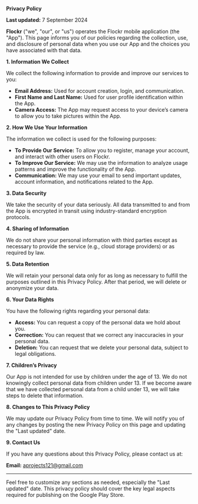 
**Privacy Policy**

**Last updated:** 7 September 2024

**Flockr** ("we", "our", or "us") operates the Flockr mobile application (the "App"). This page informs you of our policies regarding the collection, use, and disclosure of personal data when you use our App and the choices you have associated with that data.

**1. Information We Collect**

We collect the following information to provide and improve our services to you:

- **Email Address:** Used for account creation, login, and communication.
- **First Name and Last Name:** Used for user profile identification within the App.
- **Camera Access:** The App may request access to your device’s camera to allow you to take pictures within the App.

**2. How We Use Your Information**

The information we collect is used for the following purposes:

- **To Provide Our Service:** To allow you to register, manage your account, and interact with other users on Flockr.
- **To Improve Our Service:** We may use the information to analyze usage patterns and improve the functionality of the App.
- **Communication:** We may use your email to send important updates, account information, and notifications related to the App.

**3. Data Security**

We take the security of your data seriously. All data transmitted to and from the App is encrypted in transit using industry-standard encryption protocols.

**4. Sharing of Information**

We do not share your personal information with third parties except as necessary to provide the service (e.g., cloud storage providers) or as required by law.

**5. Data Retention**

We will retain your personal data only for as long as necessary to fulfill the purposes outlined in this Privacy Policy. After that period, we will delete or anonymize your data.

**6. Your Data Rights**

You have the following rights regarding your personal data:

- **Access:** You can request a copy of the personal data we hold about you.
- **Correction:** You can request that we correct any inaccuracies in your personal data.
- **Deletion:** You can request that we delete your personal data, subject to legal obligations.

**7. Children’s Privacy**

Our App is not intended for use by children under the age of 13. We do not knowingly collect personal data from children under 13. If we become aware that we have collected personal data from a child under 13, we will take steps to delete that information.

**8. Changes to This Privacy Policy**

We may update our Privacy Policy from time to time. We will notify you of any changes by posting the new Privacy Policy on this page and updating the "Last updated" date.

**9. Contact Us**

If you have any questions about this Privacy Policy, please contact us at:

**Email:** aprojects121@gmail.com

---

Feel free to customize any sections as needed, especially the "Last updated" date. This privacy policy should cover the key legal aspects required for publishing on the Google Play Store.